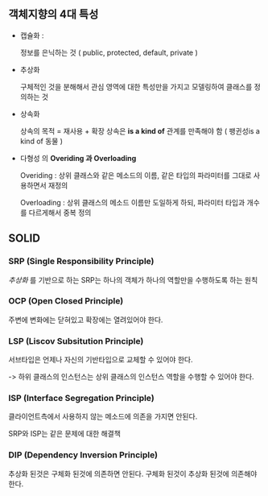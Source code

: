 ## 객체지향의 4대 특성

- 캡슐화 :

  정보를 은닉하는 것 ( public, protected, default, private )
- 추상화

  구체적인 것을 분해해서 관심 영역에 대한 특성만을 가지고 모델링하여 클래스를 정의하는 것
- 상속화

  상속의 목적 = 재사용 + 확장
  상속은 **is a kind of** 관계를 만족해야 함 ( 팽귄성is a kind of 동물 )
- 다형성
의
  **Overiding 과 Overloading**

  Overiding : 상위 클래스와 같은 메소드의 이름, 같은 타입의 파라미터를 그대로 사용하면서 재정의

  Overloading : 상위 클래스의 메소드 이름만 도일하게 하되, 파라미터 타입과 개수를 다르게해서 중복 정의

## SOLID

### SRP (Single Responsibility Principle)

*추상화* 를 기반으로 하는 SRP는 하나의 객체가 하나의 역할만을 수행하도록 하는 원칙

### OCP (Open Closed Principle)

주변에 변화에는 닫혀있고 확장에는 열려있어야 한다.

### LSP (Liscov Subsitution Principle)

서브타입은 언제나 자신의 기반타입으로 교체할 수 있어야 한다.

-> 하위 클래스의 인스턴스는 상위 클래스의 인스턴스 역할을 수행할 수 있어야 한다.

### ISP (Interface Segregation Principle)

클라이언트측에서 사용하지 않는 메소드에 의존을 가지면 안된다.

SRP와 ISP는 같은 문제에 대한 해결책

### DIP (Dependency Inversion Principle)

추상화 된것은 구체화 된것에 의존하면 안된다. 구체화 된것이 추상화 된것에 의존해야 한다.
